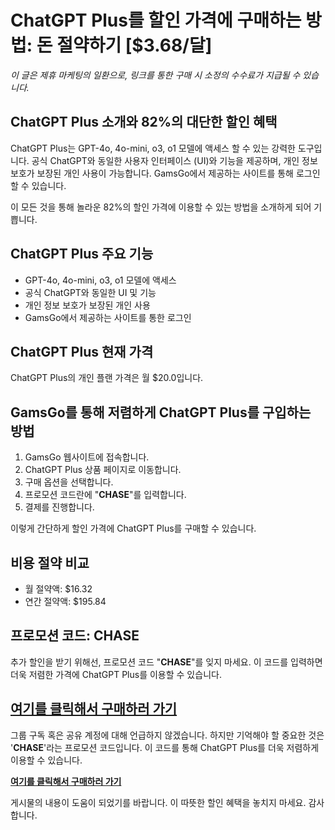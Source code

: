 # **ChatGPT Plus를 할인 가격에 구매하는 방법: 돈 절약하기 [$3.68/달]**

*이 글은 제휴 마케팅의 일환으로, 링크를 통한 구매 시 소정의 수수료가 지급될 수 있습니다.*

## **ChatGPT Plus 소개와 82%의 대단한 할인 혜택**

ChatGPT Plus는 GPT-4o, 4o-mini, o3, o1 모델에 액세스 할 수 있는 강력한 도구입니다. 공식 ChatGPT와 동일한 사용자 인터페이스 (UI)와 기능을 제공하며, 개인 정보 보호가 보장된 개인 사용이 가능합니다. GamsGo에서 제공하는 사이트를 통해 로그인할 수 있습니다. 

이 모든 것을 통해 놀라운 82%의 할인 가격에 이용할 수 있는 방법을 소개하게 되어 기쁩니다. 

## **ChatGPT Plus 주요 기능**

- GPT-4o, 4o-mini, o3, o1 모델에 액세스
- 공식 ChatGPT와 동일한 UI 및 기능
- 개인 정보 보호가 보장된 개인 사용
- GamsGo에서 제공하는 사이트를 통한 로그인

## **ChatGPT Plus 현재 가격**

ChatGPT Plus의 개인 플랜 가격은 월 $20.0입니다. 

## **GamsGo를 통해 저렴하게 ChatGPT Plus를 구입하는 방법**

1. GamsGo 웹사이트에 접속합니다.
2. ChatGPT Plus 상품 페이지로 이동합니다.
3. 구매 옵션을 선택합니다.
4. 프로모션 코드란에 "**CHASE**"를 입력합니다.
5. 결제를 진행합니다.

이렇게 간단하게 할인 가격에 ChatGPT Plus를 구매할 수 있습니다.

## **비용 절약 비교**

- 월 절약액: $16.32
- 연간 절약액: $195.84

## **프로모션 코드: CHASE**

추가 할인을 받기 위해선, 프로모션 코드 "**CHASE**"를 잊지 마세요. 이 코드를 입력하면 더욱 저렴한 가격에 ChatGPT Plus를 이용할 수 있습니다.

## [**여기를 클릭해서 구매하러 가기**](https://www.gamsgo.com/partner/ykeX7B)

그룹 구독 혹은 공유 계정에 대해 언급하지 않겠습니다. 하지만 기억해야 할 중요한 것은 '**CHASE**'라는 프로모션 코드입니다. 이 코드를 통해 ChatGPT Plus를 더욱 저렴하게 이용할 수 있습니다.

[**여기를 클릭해서 구매하러 가기**](https://www.gamsgo.com/partner/ykeX7B)

게시물의 내용이 도움이 되었기를 바랍니다. 이 따뜻한 할인 혜택을 놓치지 마세요. 감사합니다.
